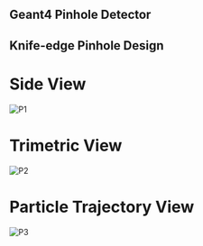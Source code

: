 ## Geant4 Pinhole Detector

## Knife-edge Pinhole Design

# Side View
![P1](./new_pinhole1.png)

# Trimetric View
![P2](./new_pinhole2.png)

# Particle Trajectory View
![P3](./new_pinhole3.png)
